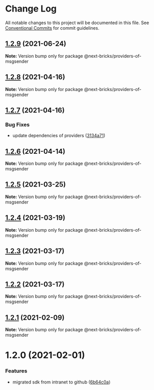 # Change Log

All notable changes to this project will be documented in this file.
See [Conventional Commits](https://conventionalcommits.org) for commit guidelines.

## [1.2.9](https://github.com/easyops-cn/next-providers/compare/@next-bricks/providers-of-msgsender@1.2.8...@next-bricks/providers-of-msgsender@1.2.9) (2021-06-24)

**Note:** Version bump only for package @next-bricks/providers-of-msgsender

## [1.2.8](https://github.com/easyops-cn/next-providers/compare/@next-bricks/providers-of-msgsender@1.2.7...@next-bricks/providers-of-msgsender@1.2.8) (2021-04-16)

**Note:** Version bump only for package @next-bricks/providers-of-msgsender

## [1.2.7](https://github.com/easyops-cn/next-providers/compare/@next-bricks/providers-of-msgsender@1.2.6...@next-bricks/providers-of-msgsender@1.2.7) (2021-04-16)

### Bug Fixes

- update dependencies of providers ([3134a71](https://github.com/easyops-cn/next-providers/commit/3134a71758f1ec4e9a0b5423e3f78d39e46bb196))

## [1.2.6](https://github.com/easyops-cn/next-providers/compare/@next-bricks/providers-of-msgsender@1.2.5...@next-bricks/providers-of-msgsender@1.2.6) (2021-04-14)

**Note:** Version bump only for package @next-bricks/providers-of-msgsender

## [1.2.5](https://github.com/easyops-cn/next-providers/compare/@next-bricks/providers-of-msgsender@1.2.4...@next-bricks/providers-of-msgsender@1.2.5) (2021-03-25)

**Note:** Version bump only for package @next-bricks/providers-of-msgsender

## [1.2.4](https://github.com/easyops-cn/next-providers/compare/@next-bricks/providers-of-msgsender@1.2.3...@next-bricks/providers-of-msgsender@1.2.4) (2021-03-19)

**Note:** Version bump only for package @next-bricks/providers-of-msgsender

## [1.2.3](https://github.com/easyops-cn/next-providers/compare/@next-bricks/providers-of-msgsender@1.2.2...@next-bricks/providers-of-msgsender@1.2.3) (2021-03-17)

**Note:** Version bump only for package @next-bricks/providers-of-msgsender

## [1.2.2](https://github.com/easyops-cn/next-providers/compare/@next-bricks/providers-of-msgsender@1.2.1...@next-bricks/providers-of-msgsender@1.2.2) (2021-03-17)

**Note:** Version bump only for package @next-bricks/providers-of-msgsender

## [1.2.1](https://github.com/easyops-cn/next-providers/compare/@next-bricks/providers-of-msgsender@1.2.0...@next-bricks/providers-of-msgsender@1.2.1) (2021-02-09)

**Note:** Version bump only for package @next-bricks/providers-of-msgsender

# 1.2.0 (2021-02-01)

### Features

- migrated sdk from intranet to github ([6b64c0a](https://github.com/easyops-cn/next-providers/commit/6b64c0af35b7ac5b7df5459aa577b87e84d75aa0))
